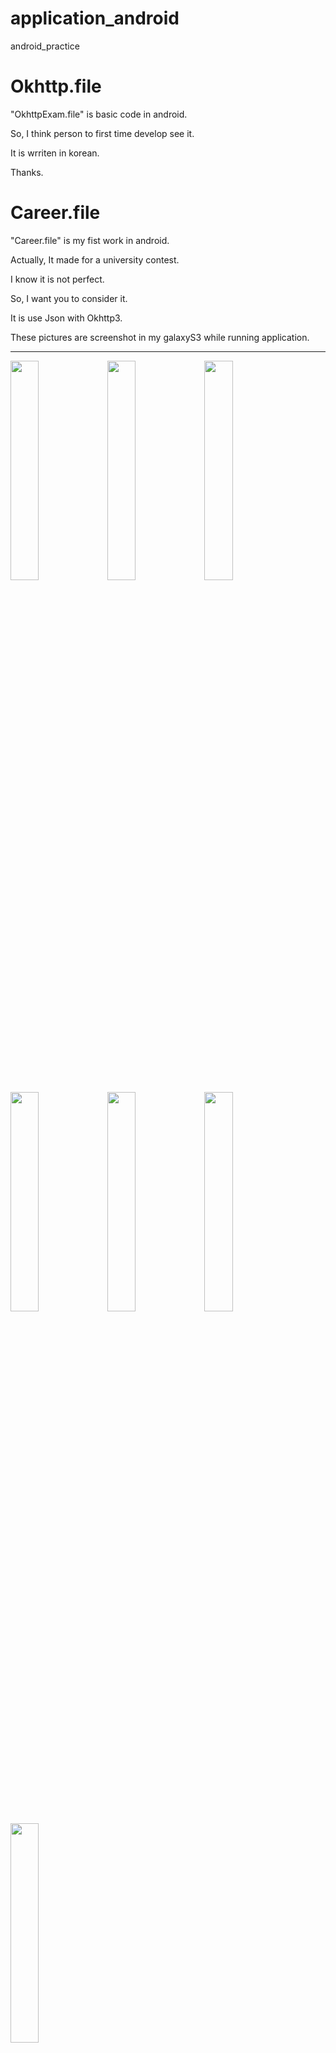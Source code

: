 # application_android
android_practice

# Okhttp.file

"OkhttpExam.file" is basic code in android.

So, I think person to first time develop see it.

It is wrriten in korean.

Thanks.

# Career.file
"Career.file" is my fist work in android.

Actually, It made for a university contest.

I know it is not perfect.

So, I want you to consider it.

It is use Json with Okhttp3.

These pictures are screenshot in my galaxyS3 while running application.

---------------
<img src="https://user-images.githubusercontent.com/37543606/54329553-7cb65780-4655-11e9-8ea6-978d84a58cbe.png" width="30%"> <img src="https://user-images.githubusercontent.com/37543606/54329555-7cb65780-4655-11e9-969e-bb87cf26128c.png" width="30%"> <img src="https://user-images.githubusercontent.com/37543606/54329556-7cb65780-4655-11e9-8c12-a2f0a7398233.png" width="30%"> <img src="https://user-images.githubusercontent.com/37543606/54329557-7d4eee00-4655-11e9-80c5-510b048324ce.png" width="30%"> <img src="https://user-images.githubusercontent.com/37543606/54329558-7d4eee00-4655-11e9-86e0-7cb72f66d852.png" width="30%"> <img src="https://user-images.githubusercontent.com/37543606/54329559-7d4eee00-4655-11e9-95e1-1b0a8ea94e6e.png" width="30%"> <img src="https://user-images.githubusercontent.com/37543606/54329560-7de78480-4655-11e9-881a-aee1c11cca7b.png" width="30%">

if you want How to use Json with Okhttp3, it will become not bad sample.

It is wrriten in Korean.

Thanks.
